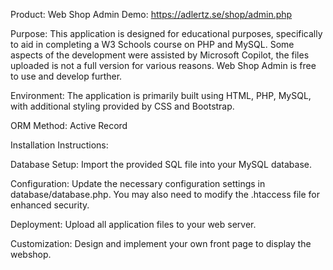 Product: Web Shop Admin
Demo: https://adlertz.se/shop/admin.php

Purpose: 
This application is designed for educational purposes, specifically to aid in completing a W3 Schools course on PHP and MySQL. 
Some aspects of the development were assisted by Microsoft Copilot, the files uploaded is not a full version for various reasons. 
Web Shop Admin is free to use and develop further.

Environment: 
The application is primarily built using HTML, PHP, MySQL, with additional styling provided by CSS and Bootstrap.

ORM Method: 
Active Record

Installation Instructions:

Database Setup:
Import the provided SQL file into your MySQL database.

Configuration:
Update the necessary configuration settings in database/database.php.
You may also need to modify the .htaccess file for enhanced security.

Deployment:
Upload all application files to your web server.

Customization:
Design and implement your own front page to display the webshop.
